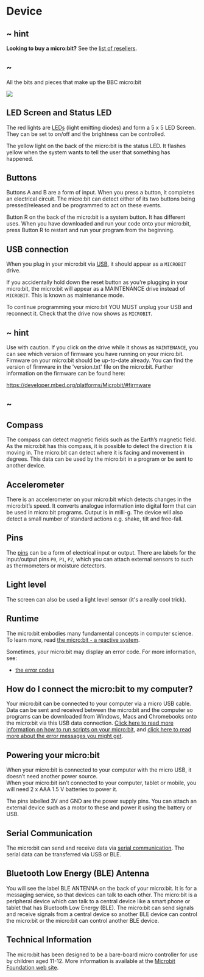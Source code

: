 # Device

## ~ hint

**Looking to buy a micro:bit?** See the [list of resellers](https://microbit.org/resellers).

## ~

All the bits and pieces that make up the BBC micro:bit

![](/static/mb/device-0.png)

## LED Screen and Status LED

The red lights are [LEDs](/device/screen) (light emitting diodes) and form a 5 x 5 LED Screen. They can be set to on/off and the brightness can be controlled.

The yellow light on the back of the micro:bit is the status LED. It flashes yellow when the system wants to tell the user that something has happened.

## Buttons

Buttons A and B are a form of input. When you press a button, it completes an electrical circuit. The micro:bit can detect either of its two buttons being pressed/released and be programmed to act on these events.

Button R on the back of the micro:bit is a system button. It has different uses. When you have downloaded and run your code onto your micro:bit, press Button R to restart and run your program from the beginning.

## USB connection

When you plug in your micro:bit via [USB](/device/usb), it should appear as a `MICROBIT` drive.

If you accidentally hold down the reset button as you’re plugging in your micro:bit, the micro:bit will appear as a MAINTENANCE drive instead of `MICROBIT`. This is known as maintenance mode.

To continue programming your micro:bit YOU MUST unplug your USB and reconnect it. Check that the drive now shows as `MICROBIT`.

## ~ hint

Use with caution. If you click on the drive while it shows as `MAINTENANCE`, you can see which version of firmware you have running on your micro:bit. Firmware on your micro:bit should be up-to-date already. You can find the version of firmware in the 'version.txt' file on the micro:bit. Further information on the firmware can be found here:

https://developer.mbed.org/platforms/Microbit/#firmware

## ~

## Compass

The compass can detect magnetic fields such as the Earth’s magnetic field. As the micro:bit has this compass, it is possible to detect the direction it is moving in. The micro:bit can detect where it is facing and movement in degrees. This data can be used by the micro:bit in a program or be sent to another device.

## Accelerometer

There is an accelerometer on your micro:bit which detects changes in the micro:bit’s speed. It converts analogue information into digital form that can be used in micro:bit programs. Output is in milli-g. The device will also detect a small number of standard actions e.g. shake, tilt and free-fall.

## Pins

The [pins](/device/pins) can be a form of electrical input or output. There are labels for the input/output pins `P0`, `P1`, `P2`, which you can attach external sensors to such as thermometers or moisture detectors.

## Light level

The screen can also be used a light level sensor (it's a really cool trick).

## Runtime

The micro:bit embodies many fundamental concepts in computer science. To learn more, read [the micro:bit - a reactive system](/device/reactive).

Sometimes, your micro:bit may display an error code. For more information, see:

* [the error codes](/device/error-codes)

## How do I connect the micro:bit to my computer?

Your micro:bit can be connected to your computer via a micro USB cable. Data can be sent and received between the micro:bit and the computer so programs can be downloaded from Windows, Macs and Chromebooks onto the micro:bit via this USB data connection. [Click here to read more information on how to run scripts on your micro:bit](/device/usb), and [click here to read more about the error messages you might get](/device/error-codes).

## Powering your micro:bit

When your micro:bit is connected to your computer with the micro USB, it doesn’t need another power source.  
When your micro:bit isn’t connected to your computer, tablet or mobile, you will need 2 x AAA 1.5 V batteries to power it.

The pins labelled 3V and GND are the power supply pins. You can attach an external device such as a motor to these and power it using the battery or USB.

## Serial Communication

The micro:bit can send and receive data via [serial communication](/device/serial). The serial data can be transferred via USB or BLE.

## Bluetooth Low Energy (BLE) Antenna

You will see the label BLE ANTENNA on the back of your micro:bit. It is for a messaging service, so that devices can talk to each other. The micro:bit is a peripheral device which can talk to a central device like a smart phone or tablet that has Bluetooth Low Energy (BLE). The micro:bit can send signals and receive signals from a central device so another BLE device can control the micro:bit or the micro:bit can control another BLE device.

## Technical Information

The micro:bit has been designed to be a bare-board micro controller for use by children aged 11-12. More information is available at the [Microbit Foundation web site](https://microbit.org/guide/).